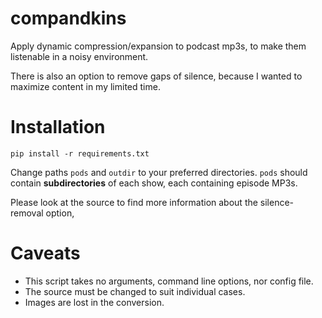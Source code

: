 # compandkins
Apply dynamic compression/expansion to podcast mp3s, to make them listenable in a noisy environment.

There is also an option to remove gaps of silence, because I wanted to maximize content in my limited time.


# Installation
`pip install -r requirements.txt`

Change paths `pods` and `outdir` to your preferred directories. `pods` should contain **subdirectories** of each show, each containing episode MP3s.

Please look at the source to find more information about the silence-removal option,

# Caveats
- This script takes no arguments, command line options, nor config file.
- The source must be changed to suit individual cases.
- Images are lost in the conversion.
